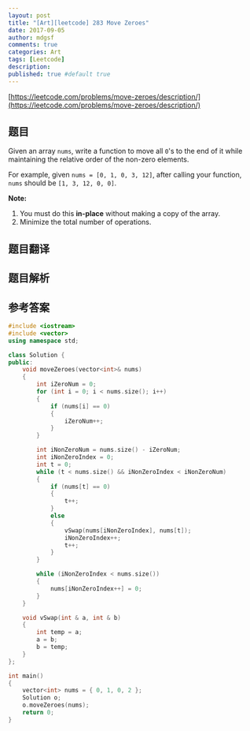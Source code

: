 ```yaml
---
layout: post
title: "[Art][leetcode] 283 Move Zeroes"
date: 2017-09-05
author: mdgsf
comments: true
categories: Art
tags: [Leetcode]
description:
published: true #default true
---
```


[https://leetcode.com/problems/move-zeroes/description/](https://leetcode.com/problems/move-zeroes/description/)

## 题目

Given an array `nums`, write a function to move all `0`'s to the end of it while maintaining the relative order of the non-zero elements.

For example, given `nums = [0, 1, 0, 3, 12]`, after calling your function, `nums` should be `[1, 3, 12, 0, 0]`.

**Note:**

1. You must do this **in-place** without making a copy of the array.
2. Minimize the total number of operations.

## 题目翻译

## 题目解析

## 参考答案

```c++
#include <iostream>
#include <vector>
using namespace std;

class Solution {
public:
	void moveZeroes(vector<int>& nums) 
	{
		int iZeroNum = 0;
		for (int i = 0; i < nums.size(); i++)
		{
			if (nums[i] == 0)
			{
				iZeroNum++;
			}
		}

		int iNonZeroNum = nums.size() - iZeroNum;
		int iNonZeroIndex = 0;
		int t = 0;
		while (t < nums.size() && iNonZeroIndex < iNonZeroNum)
		{
			if (nums[t] == 0)
			{
				t++;
			}
			else
			{
				vSwap(nums[iNonZeroIndex], nums[t]);
				iNonZeroIndex++;
				t++;
			}
		}

		while (iNonZeroIndex < nums.size())
		{
			nums[iNonZeroIndex++] = 0;
		}
	}

	void vSwap(int & a, int & b)
	{
		int temp = a;
		a = b;
		b = temp;
	}
};

int main()
{
	vector<int> nums = { 0, 1, 0, 2 };
	Solution o;
	o.moveZeroes(nums);
	return 0;
}
```

